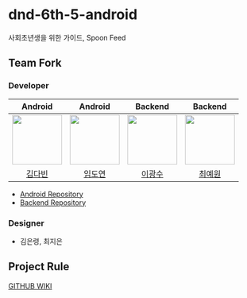 # dnd-6th-5-android
사회초년생을 위한 가이드, Spoon Feed

## Team Fork
### Developer
|Android|Android|Backend|Backend|
|:---:|:---:|:---:|:---:|
|<img src="https://user-images.githubusercontent.com/64943924/150619885-7fa600c9-67a6-434c-93ec-5865933d930c.png" width=100>|<img src="https://user-images.githubusercontent.com/64943924/150619859-8b5f6706-3627-4b7c-a1b8-7b06a633af64.png" width=100>|<img src="https://user-images.githubusercontent.com/64943924/150619910-fdeb1096-d28c-4a74-9cc1-67b62999d6d2.png" width=100>|<img src="https://user-images.githubusercontent.com/64943924/150619892-0ead3b52-dd12-44da-acfd-732967a89c66.png" width=100>|
|[김다빈](https://github.com/dabinKim-0318)|[임도연](https://github.com/dddooo9)|[이광수](https://github.com/Lks9172)|[최예원](https://github.com/julia-ing)|

- [Android Repository](https://github.com/dnd-side-project/dnd-6th-5-android)
- [Backend Repository](https://github.com/dnd-side-project/dnd-6th-5-backend)


### Designer
- 김은령, 최지은

## Project Rule
[GITHUB WIKI](https://github.com/dnd-side-project/dnd-6th-5-android/wiki)
